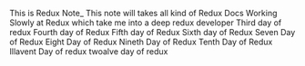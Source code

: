 This is Redux Note\_
This note will takes all kind of Redux Docs
Working Slowly at Redux which take me into a deep redux developer
Third day of redux
Fourth day of Redux
Fifth day of Redux
Sixth day of Redux
Seven Day of Redux
Eight Day of Redux
Nineth Day of Redux
Tenth Day of Redux
Illavent Day of redux
twoalve day of redux